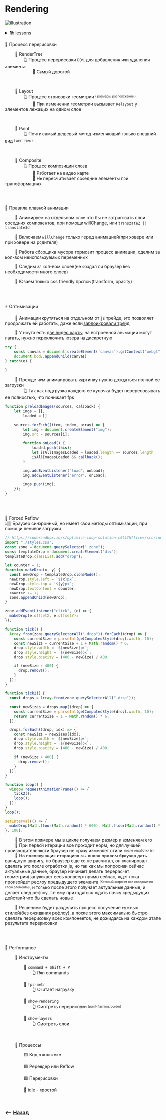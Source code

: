 # Rendering

![illustration](img/illustration.png)

<details>
<summary>📚 lessons</summary>

___    

<a href="https://www.youtube.com/watch?v=QDQSj4__v_8">Render process</a>  
<a href="https://www.youtube.com/watch?v=DZynQ-QYSJU">Performance</a>  
<a href="https://www.youtube.com/watch?v=tFjDuHeDLmo">Layout trashing task</a>
___

</details>

💠 Процесс перерисовки  

&emsp;&emsp; 🔹 RenderTree  
&emsp;&emsp;&emsp;&emsp; 👆 Процесс перерисовки `DOM`, для добавления или удаления элемента  
&emsp;&emsp;&emsp;&emsp;&emsp;&emsp; 🔸 Самый дорогой   

<br>

&emsp;&emsp; 🔹 Layout  
&emsp;&emsp;&emsp;&emsp; 👆 Процесс отрисовки геометрии <sup><sub>( размеры, расположение )</sub></sup>  
&emsp;&emsp;&emsp;&emsp;&emsp;&emsp; 🔸 При изменении геометрии вызывает `Relayout` у элементов лежащих на одном слое 


<br>

&emsp;&emsp; 🔹 Paint  
&emsp;&emsp;&emsp;&emsp; 👆 Почти самый дешевый метод изменяющий только внешний вид <sup><sub>( цвет, тень )</sub></sup>

<br>

&emsp;&emsp; 🔹 Composite  
&emsp;&emsp;&emsp;&emsp; 👆 Процесс композиции слоев  
&emsp;&emsp;&emsp;&emsp;&emsp;&emsp; 🎯 Работает на видео карте  
&emsp;&emsp;&emsp;&emsp;&emsp;&emsp; 🎯 Не пересчитывает соседние элементы при трансформациях

<br>  
<br>

💠 Правила плавной анимации   

&emsp;&emsp; 🔹 Анимируем на отдельном слое что бы не затрагивать слои соседних компонентов, при помощи willChange, или `transzateZ || translate3d`
 
&emsp;&emsp; 🔹 Включаем `willChange` только перед анимацией(при ховере или при ховере на родителя)
 
&emsp;&emsp; 🔹 Работа сборщика мусора тормозит процесс анимации, сделим за кол-вом неиспользуемых переменных
 
&emsp;&emsp; 🔹 Следим за кол-вом слоев(не создал ли браузер без необходимости много слоев)
 
&emsp;&emsp; 🔹 Юзаем только css friendly пропсы(transform, opacity)

<br>  
<br>

⚡️  Оптимизации

&emsp;&emsp; 🔹 Анимации крутяться на отдельном от `js` трейде, это позволяет продолжать ей работать, даже если <ins>[заблоикровали трейд](## "Например вызвали алерт")</ins>    

&emsp;&emsp; 🔹 У ноута есть <ins>[две видео карты](## "встроенная, и дискретная")</ins>, на встроенной анимации могут лагать, нужно переключить юзера на дискретную
```javascript
try {
    const canvas = document.createElement('canvas').getContext("webgl", { powerPreference:"high-performance" });
    document.body.appendChild(canvas)
} catch(e) {
    
}
```


&emsp;&emsp; 🔹 Прежде чем анимаировать картинку нужно дождаться полной ее загрузки  
&emsp;&emsp;&emsp;&emsp; 👆 Так как подгрузка каждого ее кусочка будет перересовывать ее полностью, что понижает fps
   
```javascript
function preloadImages(sources, callback) {
    let imgs = [],
        loaded = []

    sources.forEach((item, index, array) => {
        let img = document.createElement("img");
        img.src = sources[i];

        function onLoad() {
            loaded.push(this);
            let isAllImagesLoaded = loaded.length == sources.length
            isAllImagesLoaded && callback();
        }
        
        img.addEventListener("load", onLoad);
        img.addEventListener("error", onLoad);

        imgs.push(img);
    });
}
```

<br>  
<br>


💠 Forced Reflow  
👆🏽 Браузер синхронный, но имеет свои методы оптимизации, при помощи ленивой загрузки

```javascript
// https://codesandbox.io/s/optimize-loop-solution-c6943h?file=/src/index.js:0-1574
import "./styles.css";
const zone = document.querySelector(".zone");
const templateDrop = document.createElement("div");
templateDrop.classList.add("drop");

let counter = 1;
function makeDrop(x, y) {
  const newDrop = templateDrop.cloneNode();
  newDrop.style.left = `${x}px`;
  newDrop.style.top = `${y}px`;
  newDrop.textContent = counter;
  counter += 1;
  zone.appendChild(newDrop);
}

zone.addEventListener("click", (e) => {
  makeDrop(e.offsetX, e.offsetY);
});

function tick() {
  Array.from(zone.querySelectorAll(".drop")).forEach((drop) => {
    const currentSize = parseInt(getComputedStyle(drop).width, 10);
    const newSize = currentSize + 1 + Math.random() * 6;
    drop.style.width = `${newSize}px`;
    drop.style.height = `${newSize}px`;
    drop.style.opacity = (400 - newSize) / 400;

    if (newSize > 400) {
      drop.remove();
    }
  });
}

function tick2() {
  const drops = Array.from(zone.querySelectorAll(".drop"));

  const newSizes = drops.map((drop) => {
    const currentSize = parseInt(getComputedStyle(drop).width, 10);
    return currentSize + 1 + Math.random() * 6;
  });

  drops.forEach((drop, idx) => {
    const newSize = newSizes[idx];
    drop.style.width = `${newSize}px`;
    drop.style.height = `${newSize}px`;
    drop.style.opacity = (400 - newSize) / 400;

    if (newSize > 400) {
      drop.remove();
    }
  });
}

function loop() {
  window.requestAnimationFrame(() => {
    tick2();
    loop();
  });
}
loop();

setInterval(() => {
  makeDrop(Math.floor(Math.random() * 600), Math.floor(Math.random() * 400));
}, 100);
```

&emsp;&emsp; 🎯 В этом примере мы в цикле получаем размер и изменяем его   
&emsp;&emsp; 🎯 При первой итерации все проходит норм, но для лучшей производительности браузер не сразу изменяет стили <sup><sub>(после отработки js)</sub></sup>  
&emsp;&emsp; 🎯 На последующих итерациях мы снова просим браузер дать валидную ширину, но браузер еще ее не расчитал, он планировал сделать это после отработки js, но так как мы попросили сейчас актуальные данные, браузер начинает делать перерасчет геометрии(запукскает весь конвеер) прямо сейчас, ждет пока произойдет рефлоу предыдущего элемента <sup><sub>(Который затронет все соседние по слою элементы)</sub></sup>, и только после этого получает актуальные данные, и делает след рефлоу, т.е ему приходиться ждать пачку предыдущих действий что бы сделать новые   

&emsp;&emsp; 🎯 Решением будет разделить процесс получение нужных стилей(без ожидания рефлоу), а после этого максимально быстро сделать перерисовку всех компонентов, не дожидаясь на каждом этапе результата перерисовки   


<br>  
<br>


💠 Performance  

&emsp;&emsp; 🔹 Инструменты  

&emsp;&emsp;&emsp;&emsp; 🎯 `command + Shift + P`  
&emsp;&emsp;&emsp;&emsp;&emsp;&emsp; 👆 Run commands  
  
  
&emsp;&emsp;&emsp;&emsp; 🎯  `fps-metr`  
&emsp;&emsp;&emsp;&emsp;&emsp;&emsp; 👆 Считает нагрузку

&emsp;&emsp;&emsp;&emsp; 🎯  `show-rendering`  
&emsp;&emsp;&emsp;&emsp;&emsp;&emsp; 👆 Смотреть перерисовки <sup><sub>(paint-flashing, border)</sub></sup>

&emsp;&emsp;&emsp;&emsp; 🎯  `show-layers`  
&emsp;&emsp;&emsp;&emsp;&emsp;&emsp; 👆 Смотреть слои

<br>

&emsp;&emsp; 🔹 Процессы  

&emsp;&emsp;&emsp;&emsp; 🟨 Код в колстеке   

&emsp;&emsp;&emsp;&emsp; 🟪 Ререндер или Reflow   

&emsp;&emsp;&emsp;&emsp; 🟩 Перерисовки

&emsp;&emsp;&emsp;&emsp; 🔲 idle - простой

<br>

### ⟵ **<a href="../../readme.md">Назад</a>**